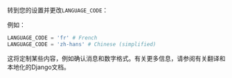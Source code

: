 转到您的设置并更改`LANGUAGE_CODE`：

例如：

```python
LANGUAGE_CODE = 'fr' # French
LANGUAGE_CODE = 'zh-hans' # Chinese (simplified)
```

这将定制某些内容，例如确认消息和数字格式。有关更多信息，请参阅有关翻译和本地化的Django文档。